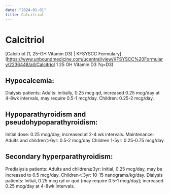 ```yaml
---
date: "2024-01-01"
title: Calcitriol
---
```


# Calcitriol
[Calcitriol (1, 25-OH Vitamin D3) | KFSYSCC Formulary](https://www.unboundmedicine.com/ucentral/view/KFSYSCC%20Formulary/2236448/all/Calcitriol  1 25 OH Vitamin D3 ?q=D3)
## Hypocalcemia:
Dialysis patients:
	Adults: initially, 0.25 mcg qd, increased 0.25 mcg/day at 4-8wk intervals, may require 0.5-1 mcg/day.
	Children: 0.25-2 mcg/day.

## Hypoparathyroidism and pseudohypoparathyroidism:
Initial dose: 0.25 mcg/day; increased at 2-4 wk intervals.
Maintenance:
	Adults and children＞6yr: 0.5-2 mcg/day
	Children 1-5yr: 0.25-0.75 mcg/day.

## Secondary hyperparathyroidism:
Predialysis patients:
	Adults and children≧3yr: Initial, 0.25 mcg/day, may be increased to 0.5 mcg/day.
	Children＜3yr: 10-15 nanograms/kg/day.
Dialysis patients: Initial, 0.25 mcg qd or qod (may require 0.5-1 mcg/day); increased 0.25 mcg/day at 4-8wk intervals.
